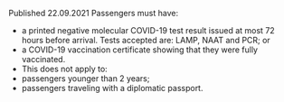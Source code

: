 Published 22.09.2021
Passengers must have:
- a printed negative molecular COVID-19 test result issued at most 72 hours before arrival. Tests accepted are: LAMP, NAAT and PCR; or
- a COVID-19 vaccination certificate showing that they were fully vaccinated.
- This does not apply to:
- passengers younger than 2 years;
- passengers traveling with a diplomatic passport.